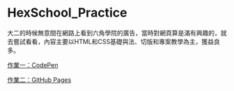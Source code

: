 # HexSchool_Practice

大二的時候無意間在網路上看到六角學院的廣告，當時對網頁算是滿有興趣的，就去嘗試看看，內容主要以HTML和CSS基礎與法、切版和專案教學為主，獲益良多。

[作業一：CodePen](https://codepen.io/LittleDuck_0402/pen/vYxeMBa)

[作業二：GitHub Pages](https://stevenshih-0402.github.io/HexSchool_Practice/)
